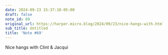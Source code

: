 ```yaml
---
date: 2024-09-23 15:37:10-05:00
draft: false
note_id: 69
original_url: https://harper.micro.blog/2024/09/23/nice-hangs-with.html
sub_title: Untitled
title: 'Note #69'
---
```


Nice hangs with Clint & Jacqui